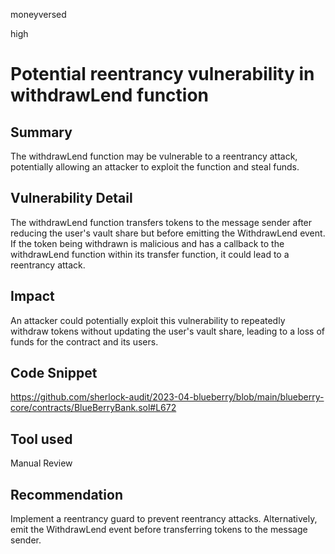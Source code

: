 moneyversed

high

# Potential reentrancy vulnerability in withdrawLend function

## Summary

The withdrawLend function may be vulnerable to a reentrancy attack, potentially allowing an attacker to exploit the function and steal funds.

## Vulnerability Detail

The withdrawLend function transfers tokens to the message sender after reducing the user's vault share but before emitting the WithdrawLend event. If the token being withdrawn is malicious and has a callback to the withdrawLend function within its transfer function, it could lead to a reentrancy attack.

## Impact

An attacker could potentially exploit this vulnerability to repeatedly withdraw tokens without updating the user's vault share, leading to a loss of funds for the contract and its users.

## Code Snippet

https://github.com/sherlock-audit/2023-04-blueberry/blob/main/blueberry-core/contracts/BlueBerryBank.sol#L672

## Tool used

Manual Review

## Recommendation

Implement a reentrancy guard to prevent reentrancy attacks. Alternatively, emit the WithdrawLend event before transferring tokens to the message sender.